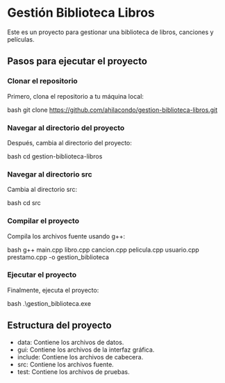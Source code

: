 # Gestión Biblioteca Libros

Este es un proyecto para gestionar una biblioteca de libros, canciones y películas.

## Pasos para ejecutar el proyecto

### Clonar el repositorio

Primero, clona el repositorio a tu máquina local:

bash
git clone https://github.com/ahilacondo/gestion-biblioteca-libros.git

### Navegar al directorio del proyecto

Después, cambia al directorio del proyecto:

bash
cd gestion-biblioteca-libros

### Navegar al directorio src

Cambia al directorio src:

bash
cd src

### Compilar el proyecto

Compila los archivos fuente usando g++:

bash
g++ main.cpp libro.cpp cancion.cpp pelicula.cpp usuario.cpp prestamo.cpp -o gestion_biblioteca

### Ejecutar el proyecto

Finalmente, ejecuta el proyecto:

bash
.\gestion_biblioteca.exe

## Estructura del proyecto

- data: Contiene los archivos de datos.
- gui: Contiene los archivos de la interfaz gráfica.
- include: Contiene los archivos de cabecera.
- src: Contiene los archivos fuente.
- test: Contiene los archivos de pruebas.
